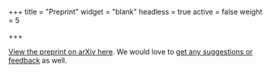 +++
title = "Preprint"
widget = "blank"
headless = true
active = false
weight = 5

+++

[View the preprint on arXiv here](https://arxiv.org/abs/2009.10277). We would love to [get any suggestions or feedback](#contact) as well.
